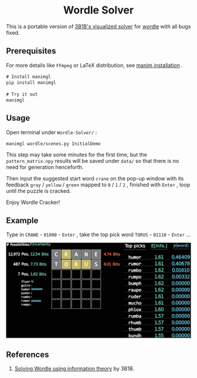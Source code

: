 <h1 align = "center">Wordle Solver</h1>

This is a portable version of [3B1B's visualized solver](https://github.com/3b1b/videos/tree/master/_2022/wordle) for [wordle](https://www.nytimes.com/games/wordle/index.html) with all bugs fixed.

## Prerequisites

For more details like `FFmpeg` or LaTeX distribution, see [manim installation](https://github.com/3b1b/manim#installation) .

```shell
# Install manimgl
pip install manimgl

# Try it out
manimgl
```

## Usage

Open terminal under `Wordle-Solver/` :

```shell
manimgl wordle/scenes.py InitialDemo
```

This step may take some minutes for the first time, but the `pattern_matrix.npy` results will be saved under `data/` so that there is no need for generation henceforth.

Then input the suggested start word `crane` on the pop-up window with its feedback `gray` / `yellow` / `green` mapped to `0` / `1` / `2` , finished with `Enter` , loop until the puzzle is cracked.

Enjoy Wordle Cracker!

## Example

Type in `CRANE` - `01000` - `Enter` , take the top pick word `TORUS` - `01110` - `Enter` ... 

![example](https://github.com/Tequila-Sunrise/Image-Hosting/blob/main/Wordle-Solver/wordle-solver.jpg)

## References

1. [Solving Wordle using information theory](https://www.youtube.com/watch?v=v68zYyaEmEA) by 3B1B.
